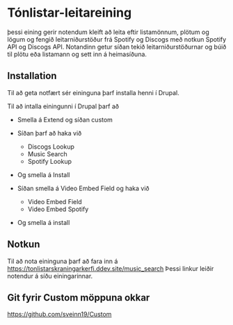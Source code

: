 # Tónlistar-leitareining

þessi eining gerir notendum kleift að leita eftir listamönnum, plötum og lögum og fengið leitarniðurstöður frá Spotify og Discogs með notkun Spotify API og Discogs API. Notandinn getur síðan tekið leitarniðurstöðurnar og búið til plötu eða listamann og sett inn á heimasíðuna.

## Installation

Til að geta notfært sér eininguna þarf installa henni í Drupal.

Til að intalla einingunni í Drupal þarf að

* Smella á Extend og síðan custom
* Síðan þarf að haka við
  - Discogs Lookup 
  - Music Search
  - Spotify Lookup
* Og smella á Install

* Síðan smella á Video Embed Field og haka við
  - Video Embed Field
  - Video Embed Spotify
* Og smella á install


## Notkun

Til að nota eininguna þarf að fara inn á https://tonlistarskraningarkerfi.ddev.site/music_search Þessi linkur leiðir notendur á síðu einingarinnar. 


## Git fyrir Custom möppuna okkar

https://github.com/sveinn19/Custom
